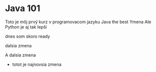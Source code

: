 # Java 101
Toto je môj prvý kurz v programovacom jazyku Java the best
Ymena
Ale Python je aj tak lepší

dnes som skoro ready 

dalsia zmena

A dalsia zmena

* totot je najnovsia zmena